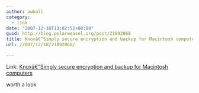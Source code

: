 ```yaml
---
author: awball
category:
  - link
date: "2007-12-18T13:02:52+00:00"
guid: http://blog.polarweasel.org/post/21892068
title: Knoxâ€”Simply secure encryption and backup for Macintosh computers
url: /2007/12/18/21892068/

---
```

Link: [Knoxâ€”Simply secure encryption and backup for Macintosh computers](http://www.knoxformac.com/)

worth a look
